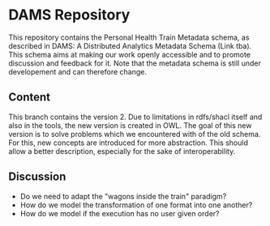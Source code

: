 # DAMS Repository
This repository contains the Personal Health Train Metadata schema, as described in DAMS: A Distributed Analytics Metadata Schema (Link tba). This schema aims at making our work openly accessible and to promote discussion and feedback for it. Note that the metadata schema is still under developement and can therefore change.
## Content
This branch contains the version 2.
Due to limitations in rdfs/shacl itself and also in the tools, the new version is created in OWL.
The goal of this new version is to solve problems which we encountered with of the old schema. 
For this, new concepts are introduced for more abstraction. This should allow a better description, especially for the sake of interoperability.

## Discussion
- Do we need to adapt the "wagons inside the train" paradigm?
- How do we model the transformation of one format into one another?
- How do we model if the execution has no user given order?